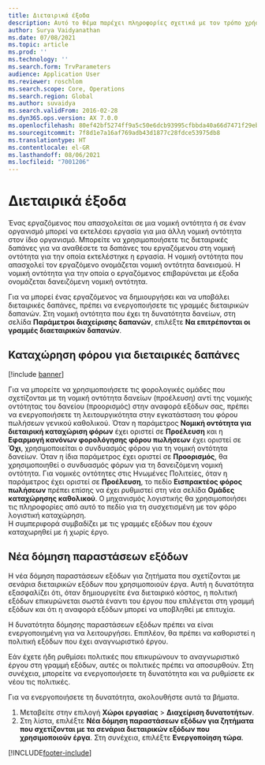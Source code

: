 ```yaml
---
title: Διεταιρικά έξοδα
description: Αυτό το θέμα παρέχει πληροφορίες σχετικά με τον τρόπο χρήσης των ενδοεταιρικών δαπανών για την ανάθεση των δαπανών ενός εργαζόμενου στη νομική οντότητα για την οποία εκτελέστηκε η εργασία.
author: Surya Vaidyanathan
ms.date: 07/08/2021
ms.topic: article
ms.prod: ''
ms.technology: ''
ms.search.form: TrvParameters
audience: Application User
ms.reviewer: roschlom
ms.search.scope: Core, Operations
ms.search.region: Global
ms.author: suvaidya
ms.search.validFrom: 2016-02-28
ms.dyn365.ops.version: AX 7.0.0
ms.openlocfilehash: 80ef42bf5274ff9a5c50e6dcb93995cfbbda40a66d7471f29ebf056086320640
ms.sourcegitcommit: 7f8d1e7a16af769adb43d1877c28fdce53975db8
ms.translationtype: HT
ms.contentlocale: el-GR
ms.lasthandoff: 08/06/2021
ms.locfileid: "7001206"
---
```

# <a name="intercompany-expenses"></a>Διεταιρικά έξοδα

Ένας εργαζόμενος που απασχολείται σε μια νομική οντότητα ή σε έναν οργανισμό μπορεί να εκτελέσει εργασία για μια άλλη νομική οντότητα στον ίδιο οργανισμό. Μπορείτε να χρησιμοποιήσετε τις διεταιρικές δαπάνες για να αναθέσετε τα δαπάνες του εργαζόμενου στη νομική οντότητα για την οποία εκτελέστηκε η εργασία. Η νομική οντότητα που απασχολεί τον εργαζόμενο ονομάζεται νομική οντότητα δανεισμού. Η νομική οντότητα για την οποία ο εργαζόμενος επιβαρύνεται με έξοδα ονομάζεται δανειζόμενη νομική οντότητα. 

Για να μπορεί ένας εργαζόμενος να δημιουργήσει και να υποβάλει διεταιρικές δαπάνες, πρέπει να ενεργοποιήσετε τις γραμμές διεταιρικών δαπανών. Στη νομική οντότητα που έχει τη δυνατότητα δανείων, στη σελίδα **Παράμετροι διαχείρισης δαπανών**, επιλέξτε **Να επιτρέπονται οι γραμμές διαεταιρικών δαπανών**. 

## <a name="tax-posting-for-intercompany-expenses"></a>Καταχώρηση φόρου για διεταιρικές δαπάνες

[!include [banner](../includes/banner.md)]

Για να μπορείτε να χρησιμοποιήσετε τις φορολογικές ομάδες που σχετίζονται με τη νομική οντότητα δανείων (προέλευση) αντί της νομικής οντότητας του δανείου (προορισμός) στην αναφορά εξόδων σας, πρέπει να ενεργοποιήσετε τη λειτουργικότητα στην εγκατάσταση του φόρου πωλήσεων γενικού καθολικού. Όταν η παράμετρος **Νομική οντότητα για διεταιρική καταχώριση φόρων** έχει οριστεί σε **Προέλευση** και η **Εφαρμογή κανόνων φορολόγησης φόρου πωλήσεων** έχει οριστεί σε **Όχι**, χρησιμοποιείται ο συνδυασμός φόρου για τη νομική οντότητα δανείων. Όταν η ίδια παράμετρος έχει οριστεί σε **Προορισμός**, θα χρησιμοποιηθεί ο συνδυασμός φόρων για τη δανειζόμενη νομική οντότητα. Για νομικές οντότητες στις Ηνωμένες Πολιτείες, όταν η παράμετρος έχει οριστεί σε **Προέλευση**, το πεδίο **Εισπρακτέος φόρος πωλήσεων** πρέπει επίσης να έχει ρυθμιστεί στη νέα σελίδα **Ομάδες καταχώρησης καθολικού**. Ο μηχανισμός λογιστικής θα χρησιμοποιήσει τις πληροφορίες από αυτό το πεδίο για τη συσχετισμένη με τον φόρο λογιστική καταχώρηση.   
Η συμπεριφορά συμβαδίζει με τις γραμμές εξόδων που έχουν καταχωρηθεί με ή χωρίς έργο.  

## <a name="new-expense-expression-builder"></a>Νέα δόμηση παραστάσεων εξόδων

Η νέα δόμηση παραστάσεων εξόδων για ζητήματα που σχετίζονται με σενάρια διεταιρικών εξόδων που χρησιμοποιούν έργα. Αυτή η δυνατότητα εξασφαλίζει ότι, όταν δημιουργείτε ένα διεταιρικό κόστος, η πολιτική εξόδων επικυρώνεται σωστά έναντι του έργου που επιλέγεται στη γραμμή εξόδων και ότι η αναφορά εξόδων μπορεί να υποβληθεί με επιτυχία.

Η δυνατότητα δόμησης παραστάσεων εξόδων πρέπει να είναι ενεργοποιημένη για να λειτουργήσει. Επιπλέον, θα πρέπει να καθοριστεί η πολιτική εξόδων που έχει αναγνωριστικό έργου.

Εάν έχετε ήδη ρυθμίσει πολιτικές που επικυρώνουν το αναγνωριστικό έργου στη γραμμή εξόδων, αυτές οι πολιτικές πρέπει να αποσυρθούν. Στη συνέχεια, μπορείτε να ενεργοποιήσετε τη δυνατότητα και να ρυθμίσετε εκ νέου τις πολιτικές.

Για να ενεργοποιήσετε τη δυνατότητα, ακολουθήστε αυτά τα βήματα.

1. Μεταβείτε στην επιλογή **Χώροι εργασίας** \> **Διαχείριση δυνατοτήτων**.
2. Στη λίστα, επιλέξτε **Νέα δόμηση παραστάσεων εξόδων για ζητήματα που σχετίζονται με τα σενάρια διεταιρικών εξόδων που χρησιμοποιούν έργα**. Στη συνέχεια, επιλέξτε **Ενεργοποίηση τώρα**.

[!INCLUDE[footer-include](../includes/footer-banner.md)]

